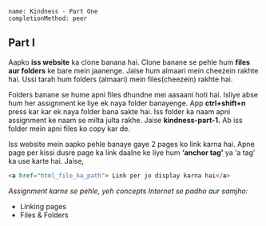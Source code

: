 ```ngMeta
name: Kindness - Part One
completionMethod: peer
```

## Part I
Aapko **iss website** ka clone banana hai. Clone banane se pehle hum **files aur folders** ke bare mein jaanenge. Jaise hum almaari mein cheezein rakhte hai. Ussi tarah hum folders (almaari) mein files(cheezein) rakhte hai.

Folders banane se hume apni files dhundne mei aasaani hoti hai. Isliye abse hum her assignment ke liye ek naya folder banayenge. App **ctrl+shift+n** press kar kar ek naya folder bana sakte hai. Iss folder ka naam apni assignment ke naam se milta julta rakhe. Jaise **kindness-part-1.** Ab iss folder mein apni files ko copy kar de. 

Iss website mein aapko pehle banaye gaye 2 pages ko link karna hai. Apne page per kissi dusre page ka link daalne ke liye hum **‘anchor tag’** ya ‘a tag’ ka use karte hai. Jaise,

```html
<a href="html_file_ka_path"> Link per jo display karna hai</a>
```

_Assignment karne se pehle, yeh concepts Internet se padho aur samjho:_	
- Linking pages
- Files & Folders